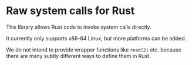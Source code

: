 # Raw system calls for Rust

This library allows Rust code to invoke system calls directly.

It currently only supports x86-64 Linux, but more platforms can be added.

We do not intend to provide wrapper functions like `read(2)` etc. because there are many subtly different ways to define them in Rust.

